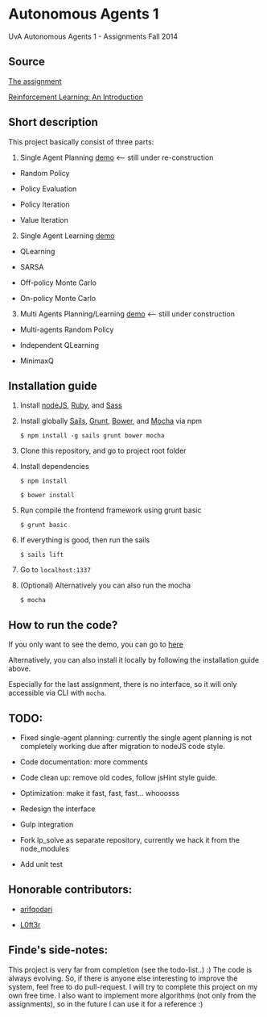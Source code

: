 # Autonomous Agents 1

UvA Autonomous Agents 1 - Assignments Fall 2014

## Source

[The assignment](http://blackboard.uva.nl/bbcswebdav/pid-5199313-dt-content-rid-6850244_1/courses/2318N001.52041AUA6Y.S1.1.2014/aa_assignments.pdf)

[Reinforcement Learning: An Introduction](http://webdocs.cs.ualberta.ca/~sutton/book/ebook/the-book.html)

## Short description

This project basically consist of three parts:

1. Single Agent Planning [demo](http://aa1.findexumara.com/#/single-agent-planning) <-- still under re-construction

  * Random Policy
  
  * Policy Evaluation
  
  * Policy Iteration
  
  * Value Iteration
  
2. Single Agent Learning [demo](http://aa1.findexumara.com/#/single-agent-learning)

  * QLearning
  
  * SARSA
  
  * Off-policy Monte Carlo
  
  * On-policy Monte Carlo
  
3. Multi Agents Planning/Learning [demo](http://aa1.findexumara.com/#/multi-agent-system) <-- still under construction

  * Multi-agents Random Policy
  
  * Independent QLearning
  
  * MinimaxQ
 
## Installation guide

1. Install [nodeJS](http://nodejs.org/), [Ruby](https://www.ruby-lang.org/en/), and [Sass](https://www.ruby-lang.org/en/)

2. Install globally [Sails](http://sailsjs.org/#/), [Grunt](http://gruntjs.com/), [Bower](http://bower.io/), and [Mocha](http://mochajs.org/) via npm
    
    `$ npm install -g sails grunt bower mocha`

3. Clone this repository, and go to project root folder

4. Install dependencies
    
    `$ npm install`
    
    `$ bower install`
    
5. Run compile the frontend framework using grunt basic
    
    `$ grunt basic`
    
6. If everything is good, then run the sails
    
    `$ sails lift`
    
7. Go to `localhost:1337`    
    
7. (Optional) Alternatively you can also run the mocha
    
    `$ mocha`
    
## How to run the code?
If you only want to see the demo, you can go to [here](http://aa1.findexumara.com)

Alternatively, you can also install it locally by following the installation guide above. 

Especially for the last assignment, there is no interface, so it will only accessible via CLI with `mocha`.
  
## TODO:

* Fixed single-agent planning: currently the single agent planning is not completely working due after migration to nodeJS code style.

* Code documentation: more comments

* Code clean up: remove old codes, follow jsHint style guide.

* Optimization: make it fast, fast, fast... whooosss

* Redesign the interface

* Gulp integration
 
* Fork lp_solve as separate repository, currently we hack it from the node_modules

* Add unit test

## Honorable contributors:

* [arifqodari](https://github.com/arifqodari)

* [L0ft3r](https://github.com/l0ft3r)

## Finde's side-notes:
This project is very far from completion (see the todo-list..) :)
The code is always evolving.
So, if there is anyone else interesting to improve the system, feel free to do pull-request.
I will try to complete this project on my own free time.
I also want to implement more algorithms (not only from the assignments), so in the future I can use it for a reference :)
